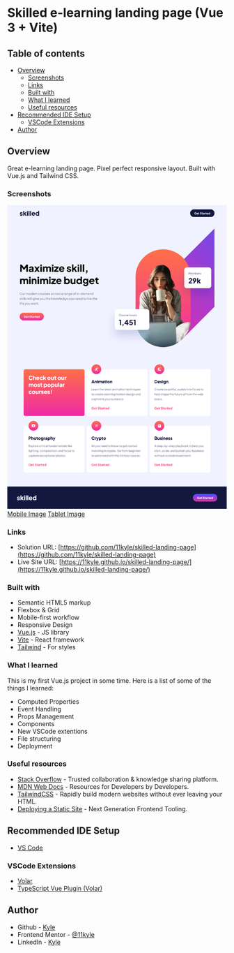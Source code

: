 # Skilled e-learning landing page (Vue 3 + Vite)

## Table of contents

- [Overview](#overview)
  - [Screenshots](#screenshots)
  - [Links](#links)
  - [Built with](#built-with)
  - [What I learned](#what-i-learned)
  - [Useful resources](#useful-resources)
- [Recommended IDE Setup](#recommended-ide-setup)
  - [VSCode Extensions](#vscode-extensions)
- [Author](#author)

## Overview
Great e-learning landing page. Pixel perfect responsive layout. Built with Vue.js and Tailwind CSS.

### Screenshots

![](./Skilled%20e-learning%20landing%20page_desktop.png)
[Mobile Image](./Skilled%20e-learning%20landing%20page_mobile.png)
[Tablet Image](./Skilled%20e-learning%20landing%20page_tablet.png)

### Links

- Solution URL: [https://github.com/11kyle/skilled-landing-page](https://github.com/11kyle/skilled-landing-page)
- Live Site URL: [https://11kyle.github.io/skilled-landing-page/](https://11kyle.github.io/skilled-landing-page/)

### Built with

- Semantic HTML5 markup
- Flexbox & Grid
- Mobile-first workflow
- Responsive Design
- [Vue.js](https://vuejs.org/) - JS library
- [Vite](https://vitejs.dev/) - React framework
- [Tailwind](https://tailwindcss.com/) - For styles

### What I learned

This is my first Vue.js project in some time. Here is a list of some of the things I learned:

* Computed Properties
* Event Handling
* Props Management
* Components
* New VSCode extentions
* File structuring
* Deployment

### Useful resources

- [Stack Overflow](https://stackoverflow.com/) - Trusted collaboration & knowledge sharing platform.
- [MDN Web Docs](https://developer.mozilla.org/en-US/) - Resources for Developers by Developers.
- [TailwindCSS](https://tailwindcss.com/) - Rapidly build modern websites without ever leaving your HTML.
- [Deploying a Static Site](https://vitejs.dev/guide/static-deploy.html) - Next Generation Frontend Tooling.

## Recommended IDE Setup

- [VS Code](https://code.visualstudio.com/) 

### VSCode Extensions

- [Volar](https://marketplace.visualstudio.com/items?itemName=Vue.volar)
- [TypeScript Vue Plugin (Volar)](https://marketplace.visualstudio.com/items?itemName=Vue.vscode-typescript-vue-plugin)

## Author

- Github - [Kyle](https://github.com/11kyle)
- Frontend Mentor - [@11kyle](https://www.frontendmentor.io/profile/11kyle)
- LinkedIn - [Kyle](https://www.linkedin.com/in/kylejohnsondeveloper/)
